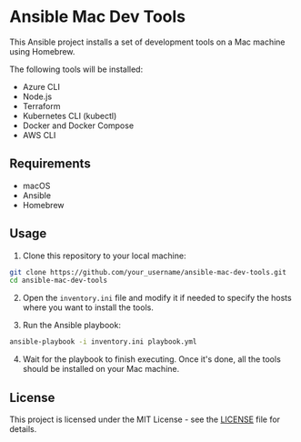 # Ansible Mac Dev Tools

This Ansible project installs a set of development tools on a Mac machine using Homebrew.

The following tools will be installed:
- Azure CLI
- Node.js
- Terraform
- Kubernetes CLI (kubectl)
- Docker and Docker Compose
- AWS CLI

## Requirements

- macOS
- Ansible
- Homebrew

## Usage

1. Clone this repository to your local machine:

```bash
git clone https://github.com/your_username/ansible-mac-dev-tools.git
cd ansible-mac-dev-tools
```

2. Open the `inventory.ini` file and modify it if needed to specify the hosts where you want to install the tools.

3. Run the Ansible playbook:

```bash
ansible-playbook -i inventory.ini playbook.yml
```

4. Wait for the playbook to finish executing. Once it's done, all the tools should be installed on your Mac machine.

## License

This project is licensed under the MIT License - see the [LICENSE](LICENSE) file for details.
